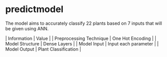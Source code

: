 # predictmodel

The model aims to accurately classify 22 plants based on 7 inputs that will be given using ANN.

| Information               | Value                   |
| Preprocessing Technique   | One Hot Encoding        |
| Model Structure           | Dense Layers            |
| Model Input               | Input each parameter    |
| Model Output              | Plant Classification    |

